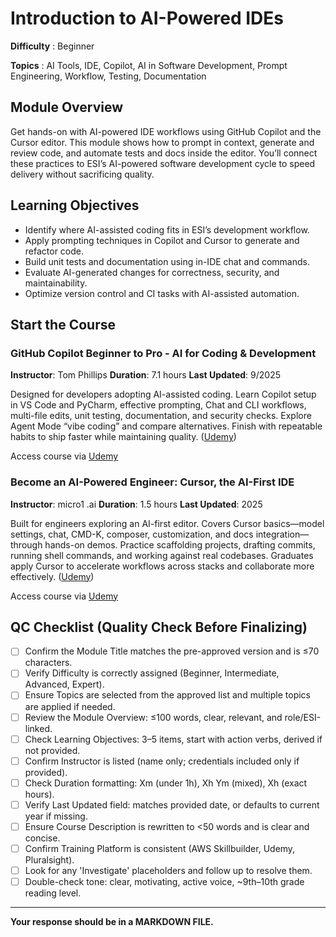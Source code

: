 <!--  Module Title -->

# Introduction to AI-Powered IDEs

**Difficulty** :  Beginner

**Topics** : AI Tools, IDE, Copilot, AI in Software Development, Prompt Engineering, Workflow, Testing, Documentation

<!--  MODULE PAGE METADATA -->

<!-- CONTENT -->

## Module Overview

Get hands-on with AI-powered IDE workflows using GitHub Copilot and the Cursor editor. This module shows how to prompt in context, generate and review code, and automate tests and docs inside the editor. You’ll connect these practices to ESI’s AI-powered software development cycle to speed delivery without sacrificing quality.

## Learning Objectives

* Identify where AI-assisted coding fits in ESI’s development workflow.
* Apply prompting techniques in Copilot and Cursor to generate and refactor code.
* Build unit tests and documentation using in-IDE chat and commands.
* Evaluate AI-generated changes for correctness, security, and maintainability.
* Optimize version control and CI tasks with AI-assisted automation.

## Start the Course

### GitHub Copilot Beginner to Pro - AI for Coding & Development

**Instructor**: Tom Phillips
**Duration**: 7.1 hours
**Last Updated**: 9/2025

Designed for developers adopting AI-assisted coding. Learn Copilot setup in VS Code and PyCharm, effective prompting, Chat and CLI workflows, multi-file edits, unit testing, documentation, and security checks. Explore Agent Mode “vibe coding” and compare alternatives. Finish with repeatable habits to ship faster while maintaining quality. ([Udemy][1])

Access course via [Udemy](https://www.udemy.com/course/github-copilot/?couponCode=LETSLEARNNOW)

### Become an AI-Powered Engineer: Cursor, the AI-First IDE

**Instructor**: micro1 .ai
**Duration**: 1.5 hours
**Last Updated**: 2025

Built for engineers exploring an AI-first editor. Covers Cursor basics—model settings, chat, CMD-K, composer, customization, and docs integration—through hands-on demos. Practice scaffolding projects, drafting commits, running shell commands, and working against real codebases. Graduates apply Cursor to accelerate workflows across stacks and collaborate more effectively. ([Udemy][2])

Access course via [Udemy](https://www.udemy.com/course/become-an-ai-powered-engineer-with-cursor/)

## QC Checklist (Quality Check Before Finalizing)

* [ ] Confirm the Module Title matches the pre-approved version and is ≤70 characters.
* [ ] Verify Difficulty is correctly assigned (Beginner, Intermediate, Advanced, Expert).
* [ ] Ensure Topics are selected from the approved list and multiple topics are applied if needed.
* [ ] Review the Module Overview: ≤100 words, clear, relevant, and role/ESI-linked.
* [ ] Check Learning Objectives: 3–5 items, start with action verbs, derived if not provided.
* [ ] Confirm Instructor is listed (name only; credentials included only if provided).
* [ ] Check Duration formatting: Xm (under 1h), Xh Ym (mixed), Xh (exact hours).
* [ ] Verify Last Updated field: matches provided date, or defaults to current year if missing.
* [ ] Ensure Course Description is rewritten to <50 words and is clear and concise.
* [ ] Confirm Training Platform is consistent (AWS Skillbuilder, Udemy, Pluralsight).
* [ ] Look for any 'Investigate' placeholders and follow up to resolve them.
* [ ] Double-check tone: clear, motivating, active voice, ~9th–10th grade reading level.

---

**Your response should be in a MARKDOWN FILE.**

[1]: https://www.udemy.com/course/github-copilot/ "GitHub Copilot Beginner to Pro - AI for Coding & Development | Udemy"
[2]: https://www.udemy.com/course/become-an-ai-powered-engineer-with-cursor/ "Free Generative AI (GenAI) Tutorial - Become an AI-Powered Engineer: Cursor, the AI-First IDE | Udemy"
